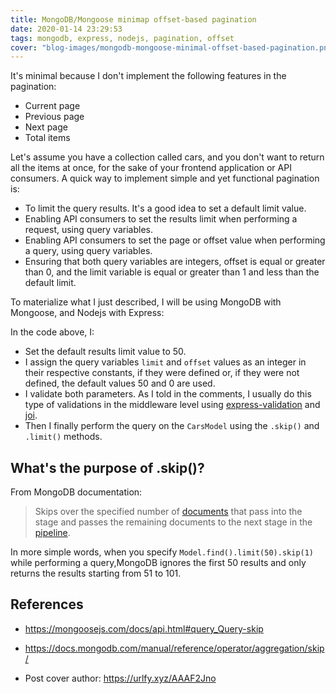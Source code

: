 ```yaml
---
title: MongoDB/Mongoose minimap offset-based pagination
date: 2020-01-14 23:29:53
tags: mongodb, express, nodejs, pagination, offset
cover: "blog-images/mongodb-mongoose-minimal-offset-based-pagination.png"
---
```


It's minimal because I don't implement the following features in the pagination:

- Current page
- Previous page
- Next page
- Total items

Let's assume you have a collection called cars, and you don't want to return all the items at once, for the sake of your frontend application or API consumers. A quick way to implement simple and yet functional pagination is:

- To limit the query results. It's a good idea to set a default limit value.
- Enabling API consumers to set the results limit when performing a request, using query variables.
- Enabling API consumers to set the page or offset value when performing a query, using query variables.
- Ensuring that both query variables are integers, offset is equal or greater than 0, and the limit variable is equal or greater than 1 and less than the default limit.

To materialize what I just described, I will be using MongoDB with Mongoose, and Nodejs with Express: 

<script src="https://gist.github.com/flowck/c4d18846b1b23c3e9522aadf0ba22f6c.js"></script>

In the code above, I:

* Set the default results limit value to 50.
* I assign the query variables `limit` and `offset` values as an integer in their respective constants, if they were defined or, if they were not defined, the default values 50 and 0 are used.
* I validate both parameters. As I told in the comments, I usually do this type of validations in the middleware level using [express-validation](https://www.npmjs.com/package/express-validation) and [joi](https://www.npmjs.com/package/joi). 
* Then I finally perform the query on the `CarsModel` using the `.skip()` and `.limit()` methods. 

## What's the purpose of .skip()?

From MongoDB documentation: 

> Skips over the specified number of [documents](https://docs.mongodb.com/manual/reference/glossary/#term-document) that pass into the stage and passes the remaining documents to the next stage in the [pipeline](https://docs.mongodb.com/manual/reference/glossary/#term-pipeline).

In more simple words, when you specify `Model.find().limit(50).skip(1)` while performing a query,MongoDB ignores the first 50 results and only returns the results starting from 51 to 101.

## References

* https://mongoosejs.com/docs/api.html#query_Query-skip
* https://docs.mongodb.com/manual/reference/operator/aggregation/skip/

* Post cover author: https://urlfy.xyz/AAAF2Jno